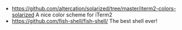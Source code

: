 * https://github.com/altercation/solarized/tree/master/iterm2-colors-solarized
  A nice color scheme for iTerm2
* https://github.com/fish-shell/fish-shell/
  The best shell ever!
